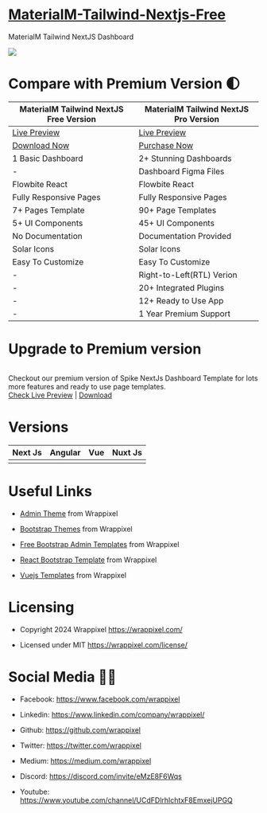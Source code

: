 
# <a href="https://materialm-tailwind-nextjs-free.vercel.app/">MaterialM-Tailwind-Nextjs-Free</a>
MaterialM Tailwind NextJS Dashboard

<!-- Main image of Template -->
<a target="_blank" href="https://www.wrappixel.com/templates/materialm-free-nextjs-admin-template/">
  <img src="https://www.wrappixel.com/wp-content/uploads/2024/08/MaterialM_Free_version.jpg" />
</a>


# Compare with Premium Version 🌓

<table>
<thead>
<tr>
<th>MaterialM Tailwind NextJS Free Version</th>
<th>MaterialM Tailwind NextJS Pro Version</th>
</tr>
</thead>
<tbody>
<tr>
  <td>
    <a href="https://materialm-tailwind-nextjs-free.vercel.app/">Live Preview</a>
  </td>
  <td>
  <a href="https://material-m-nextjs-main.vercel.app/">Live Preview</a>
  </td>
</tr>
<tr>
  <td>
    <a href="https://www.wrappixel.com/templates/materialm-free-nextjs-admin-template/">Download Now</a>
  </td>
  <td>
    <a href="https://www.wrappixel.com/templates/materialm-next-js-tailwind-dashboard-template/?ref=33">Purchase Now</a>
  </td>
</tr>
<tr>
  <td>
  1 Basic Dashboard
  </td>
  <td>
  2+ Stunning Dashboards
  </td>
</tr>
<tr>
  <td>
  -
  </td>
  <td>
  Dashboard Figma Files
  </td>
</tr>
<tr>
  <td>
  Flowbite React
  </td>
  <td>
  Flowbite React
  </td>
</tr>
<tr>
  <td>
  Fully Responsive Pages
  </td>
  <td>
  Fully Responsive Pages
  </td>
</tr>
<tr>
  <td>
  7+ Pages Template
  </td>
  <td>
  90+ Page Templates
  </td>
</tr>
<tr>
  <td>
  5+ UI Components
  </td>
  <td>
  45+ UI Components
  </td>
</tr>
<tr>
  <td>
  No Documentation
  </td>
  <td>
  Documentation Provided
  </td>
</tr>
<tr>
  <td>
  Solar Icons
  </td>
  <td>
  Solar Icons
  </td>
</tr>
<tr>
  <td>
  Easy To Customize
  </td>
  <td>
  Easy To Customize
  </td>
</tr>
<tr>
  <td>
  -
  </td>
  <td>
  Right-to-Left(RTL) Verion
  </td>
</tr>
<tr>
  <td>
  -
  </td>
  <td>
  20+ Integrated Plugins
  </td>
</tr>
<tr>
  <td>
  -
  </td>
  <td>
  12+ Ready to Use App
  </td>
</tr>
<tr>
  <td>
  -
  </td>
  <td>
  1 Year Premium Support
  </td>
</tr>
</tbody>
</table>



# Upgrade to Premium version

<a target="_blank" href="https://www.wrappixel.com/templates/materialm-next-js-tailwind-dashboard-template/?ref=33">
  <img src="https://www.wrappixel.com/wp-content/uploads/edd/2024/08/materialm-nextjs-admin-dashboard.jpg" alt="">
</a>
<p>
  Checkout our premium version of Spike NextJs Dashboard Template for lots more features and ready to use page templates.<br>
  <a href="https://material-m-nextjs-main.vercel.app/">Check Live Preview</a> | <a href="https://www.wrappixel.com/templates/materialm-next-js-tailwind-dashboard-template/?ref=33">Download</a>
</p>

<!-- Versions of Template -->
# Versions
<table>
<thead>
<tr>
<th>Next Js</th>
<th>Angular</th>
<th>Vue</th>
<th>Nuxt Js</th>
</tr>
</thead>
<tbody>
<tr>
<td>
  <a href="https://www.wrappixel.com/templates/materialm-next-js-tailwind-dashboard-template/?ref=33" width="150px">
    <img src="https://www.wrappixel.com/wp-content/uploads/edd/2024/08/materialm-nextjs-admin-dashboard.jpg" alt="" style="max-width:150px;">
  </a>
</td>
<td>
  <a href="https://www.wrappixel.com/templates/spike-angular-admin-template/" rel="nofollow" width="150px">
    <img src="https://www.wrappixel.com/wp-content/uploads/edd/2024/05/spike-angular-admin-wpn.jpg" alt="" style="max-width:150px;">
  </a>
</td>
<td>
  <a href="https://www.wrappixel.com/templates/spike-vuejs-admin-dashboard/" rel="nofollow" width="150px">
    <img src="https://www.wrappixel.com/wp-content/uploads/edd/2024/05/spike-vuejs-vuetify-admin-wpn.jpg" alt="" style="max-width:150px;">
  </a>
</td>
<td>
  <a href="https://www.wrappixel.com/templates/spike-nuxtjs-admin-template/" rel="nofollow" width="150px">
    <img src="https://www.wrappixel.com/wp-content/uploads/edd/2024/05/spike-nuxtjs-admin-wpn.jpg" alt="" style="max-width:150px;">
  </a>
</td>
</td>
  
</tr>
</tbody>
</table>





<!-- Useful Links of Template -->
# Useful Links
- <p><a href="https://www.wrappixel.com/">Admin Theme</a> from Wrappixel</p>
- <p><a href="https://www.wrappixel.com/templates/materialpro/">Bootstrap Themes</a> from Wrappixel</p>
- <p><a href="https://www.wrappixel.com/templates/materialpro-lite/">Free Bootstrap Admin Templates</a> from Wrappixel</p>
- <p><a href="https://www.wrappixel.com/templates/materialpro-react-redux-admin/">React Bootstrap Template</a> from Wrappixel</p>
- <p><a href="https://www.wrappixel.com/templates/materialpro-vuetify-admin/">Vuejs Templates</a> from Wrappixel</p>


<!-- Licensing of Template -->
# Licensing
- <p>Copyright 2024 Wrappixel <a href="https://www.wrappixel.com/">https://wrappixel.com/</a></p>
- <p>Licensed under MIT <a href="https://www.wrappixel.com/license/">https://wrappixel.com/license/</a></p>


<!-- Social Media of Adminmart -->
# Social Media 👭🏼
- <p>Facebook: <a href="https://www.facebook.com/wrappixel">https://www.facebook.com/wrappixel</a></p>
- <p>Linkedin: <a href="https://www.linkedin.com/company/wrappixel/">https://www.linkedin.com/company/wrappixel/</a></p>
- <p>Github: <a href="https://github.com/wrappixel">https://github.com/wrappixel</a></p>
- <p>Twitter: <a href="https://twitter.com/wrappixel">https://twitter.com/wrappixel</a></p>
- <p>Medium: <a href="https://medium.com/wrappixel">https://medium.com/wrappixel</a></p>
- <p>Discord: <a href="https://discord.com/invite/eMzE8F6Wqs">https://discord.com/invite/eMzE8F6Wqs</a></p>
- <p>Youtube: <a href="https://www.youtube.com/channel/UCdFDlrhIchtxF8EmxejUPGQ">https://www.youtube.com/channel/UCdFDlrhIchtxF8EmxejUPGQ</a></p>

